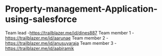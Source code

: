 # Property-management-Application-using-salesforce
Team lead -https://trailblazer.me/id/dines887
Team member 1 -https://trailblazer.me/id/aarunae
Team member 2 -https://trailblazer.me/id/anusuyaraja
Team member 3 -https://trailblazer.me/id/aabiramik
